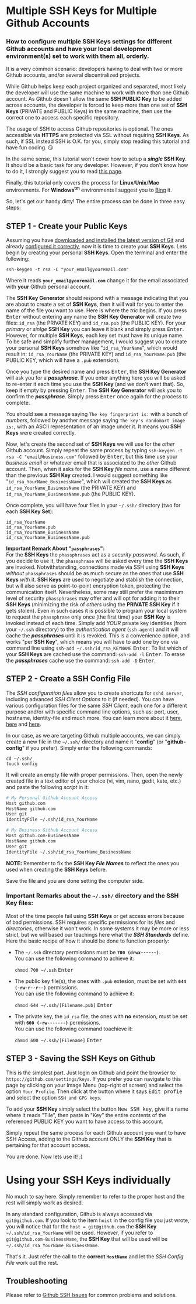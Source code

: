 # Multiple SSH Keys for Multiple Github Accounts
### How to configure multiple SSH Keys settings for different Github accounts and have your local development environment(s) set to work with them all, orderly.

It is a very common scenario: developers having to deal with two or more Github accounts, and/or several discentralized projects.

While Github helps keep each project organized and separated, most likely the developer will use the same machine to work with more than one Github account. As Github doesn't allow the same **SSH PUBLIC Key** to be added across accounts, the developer is forced to keep more than one set of **SSH Keys** (PRIVATE and PUBLIC Keys) in the same machine, then use the correct one to access each specific repository.

The usage of SSH to access Github repositories is optional. The ones accessible via **HTTPS** are protected via SSL without requiring **SSH Keys**. As such, if SSL instead SSH is O.K. for you, simply stop reading this tutorial and have fun coding. :smirk: 

In the same sense, this tutorial won't cover how to setup a **_single_ SSH Key**. It should be a basic task for any developer. However, if you don't know how to do it, I strongly suggest you to read <a href="https://help.github.com/articles/generating-a-new-ssh-key-and-adding-it-to-the-ssh-agent/" target="_blank">this page</a>. 

Finally, this tutorial only covers the process for **Linux**/**Unix**/**Mac** environments. For <b>Windows<sup>tm</sup></b> environments I suggest you to <a href="http://www.bing.com/search?q=Setting+up+Git+and+GitHub+for+development+on+Windows&go=Submit&qs=n&form=QBLH&pq=setting+up+git+and+github+for+development+on+windows&sc=0-52&sp=-1&sk=&cvid=FC7B8D05F6D64B4D8B3B487FC862CD24" target="_blank">Bing</a> it.

So, let's get our handy dirty! The entire process can be done in three easy steps:


STEP 1 - Create your Public Keys
---------------------------------

Assuming you have <a href="https://git-scm.com/downloads" target="_blank">downloaded and installed the latest version of Git</a> and already <a href="https://git-scm.com/book/uz/v2/Customizing-Git-Git-Configuration#_git_config" target="_blank">configured it correctly</a>, now it is time to create your **SSH Keys**. Lets begin by creating your personal **SSH Keys**. Open the terminal and enter the following: 

```shell
ssh-keygen -t rsa -C "your_email@youremail.com"
```
Where it reads **`your_email@youremail.com`** change it for the email associated with **your** Github personal account.

The **SSH Key Generator** should respond with a message indicating that you are about to create a set of **SSH Keys**, then it will wait for you to enter the name of the file you want to use. Here is where the _tric_ begins. If you press <kbd>Enter</kbd> without entering any name the **SSH Key Generator** will create two files: `id_rsa` (the PRIVATE KEY) and `id_rsa.pub` (the PUBLIC KEY). For your _primary_ or _sinlge_ **SSH Key** you can leave it blank and simply press <kbd>Enter</kbd>. However, for multiple **SSH Keys**, each key set must have its unique name. To be safe and simplify further management, I would suggest you to create your personal **SSH Keys** somehow like "`id_rsa_YourName`", which would result in: `id_rsa_YourName` (the PRIVATE KEY) and `id_rsa_YourName.pub` (the PUBLIC KEY, which will have a `.pub` extension).

Once you type the desired name and press <kbd>Enter</kbd>, the **SSH Key Generator** will ask you for a **_passphrase_**. If you enter anything here you will be asked to re-enter it each time you use the **SSH Key** (and we don't want that). So, keep it empty by pressing <kbd>Enter</kbd>. The **SSH Key Generator** will ask you to confirm the **_passphrase_**. Simply press <kbd>Enter</kbd> once again for the process to complete.

You should see a message saying `The key fingerprint is:` with a bunch of _numbers_, followed by another message saying `The key's randomart image is:`, with an ASCII representation of an image under it. It means you **SSH Keys** were created correctly.

Now, let's create the second set of **SSH Keys** we will use for the _other_ Github account. Simply repeat the same process by typing `ssh-keygen -t rsa -C "email@business.com"` followed by <kbd>Enter</kbd>, but this time use your _business email_ or whatever email that is associated to the _other_ Github account. Then, when it asks for the **SSH Key** _file name_, use a name different than the previous **SSH Key** created. I would suggest something like "`id_rsa_YourName_BusinessName`", which will created the **SSH Keys** as `id_rsa_YourName_BusinessName` (the PRIVATE KEY) and `id_rsa_YourName_BusinessName.pub` (the PUBLIC KEY).

Once complete, you will have four files in your `~/.ssh/` directory (two for each **SSH Key Set**):

```
id_rsa_YourName
id_rsa_YourName.pub
id_rsa_YourName_BusinessName
id_rsa_YourName_BusinessName.pub
```

**Important Remark About "`passphrases`":**  
For the **SSH Keys** the `phassphrases` act as a _security password_. As such, if you decide to use it, the `phassphrase` will be asked every time the **SSH Keys** are invoked. Notwithstanding, connections made via SSH using **SSH Keys** _without_ `phassphrases` should be as much secure as the ones that use **SSH Keys** _with_ it. **SSH Keys** are used to negotiate and stablish the connection, but will also serve as point-to-point encryption token, protecting the communication itself. Nevertheless, some may still prefer the maximimum level of security `phassphrases` may offer and will opt for adding it to their **SSH Keys** (minimizing the risk of _others_ using the **PRIVATE SSH Key** if it gets stolen). Even in such cases it is possible to program your local system to request the `phassphrase` only once (the first time) your **SSH Key** is invoked instead of each time. Simply add _YOUR_ private key identities (from your `~/.ssh` directory) to the _authentication agent_ (`ssh-agent`) and it will cache the **_passphrases_** until it is revoked. This is a convenience option, and works "per **SSH Key**", which means you will have to add one by one via command line using `ssh-add ~/.ssh/id_rsa_KEYNAME` <kbd>Enter</kbd>. To list which of your **SSH Keys** are cached use the command: `ssh-add -l` <kbd>Enter</kbd>. To erase the **_passphrases_** cache use the command: `ssh-add -D` <kbd>Enter</kbd>.


STEP 2 - Create a SSH Config File
---------------------------------

The _SSH configuration files_ allow you to create shortcuts for `sshd server`, including advanced _SSH Client Options_ to it (if needed). You can have various configuration files for the same _SSH Client_, each one for a different purpose and/or with specific command line options, such as: port, user, hostname, identity-file and much more. You can learn more about it <a href="http://www.cyberciti.biz/faq/create-ssh-config-file-on-linux-unix/" target="_blank">here</a>, <a href="https://sanctum.geek.nz/arabesque/uses-for-ssh-config/" target="_blank">here</a> and <a href="http://linux.die.net/man/5/ssh_config" target="_blank">here</a>.

In our case, as we are targeting Github multiple accounts, we can simply create a new file in the `~/.ssh/` directory and name it "**config**" (or "**github-config**" if you prefer). Simply enter the following commands:

```shell
cd ~/.ssh/
touch config
```

It will create an empty file with proper permissions. Then, open the newly created file in a text editor of your choice (vi, vim, nano, gedit, kate, etc.) and paste the following _script_ in it:

```bash
# My Personal Github Account Access
Host github.com
HostName github.com
User git
IdentityFile ~/.ssh/id_rsa_YourName

# My Business Github Account Access
Host github.com-BusinessName
HostName github.com
User git
IdentityFile ~/.ssh/id_rsa_YourName_BusinessName
```

**NOTE:** Remember to fix the **SSH Key _File Names_** to reflect the ones you used when creating the **SSH Keys** before.

Save the file and you are done setting the computer side.

### Important Remarks about the `~/.ssh/` directory and the **SSH Key** files:

Most of the time people fail using **SSH Keys** or get access errors because of bad permissions. SSH requires specific permissions for its _files_ and _directories_, otherwise it won't work. In some systems it may be more or less strict, but we will based our teachings here what the **_SSH Standards_** define. Here the basic recipe of how it should be done to function properly:

- The `~/.ssh` directory permissions must be **`700 (drwx------)`**.  
  You can use the following command to achieve it:
  
  `chmod 700 ~/.ssh` <kbd>Enter</kbd>
  
- The public key file(s), the ones with `.pub` extesion, must be set with **`644 (-rw-r--r--)`** permissions.  
  You can use the following command to achieve it:
  
  `chmod 644 ~/.ssh/[Filename.pub]` <kbd>Enter</kbd>
  
- The private key, the `id_rsa` file, the ones with **no** extension, must be set with **`600 (-rw-------)`** permissions.  
  You can use the following command toachieve it:
  
  `chmod 600 ~/.ssh/[Filename]` <kbd>Enter</kbd>
  


STEP 3 - Saving the SSH Keys on Github
--------------------------------------

This is the simplest part. Just login on Github and point the browser to: `https://github.com/settings/keys`. If you prefer you can navigate to this page by clicking on your Image Menu (top-right of screen) and select the option `Your Profile`. Then click at the button where it says <kbd>Edit profie</kbd> and select the option `SSH and GPG keys`. 

To add your **SSH Key** simply select the button <kbd>New SSH key</kbd>, give it a name where it reads "Tile", then paste in "Key" the entire contents of the referenced PUBLIC KEY you want to have access to this account.

Simply repeat the same process for each Github account you want to have SSH Access, adding to the Github account ONLY the **SSH Key** that is pertaining for that account access.

You are done. Now lets use it! :)


Using your SSH Keys individually
================================

No much to say here. Simply remember to refer to the proper host and the rest will simply work as desired. 

In any standard configuration, Github is always accessed via `git@github.com`. If you look to the item `hoist` in the config file you just wrote, you will notice that for the `host = git@github.com` the **SSH Key** `~/.ssh/id_rsa_YourName` will be used. However, if you refer to `git@github.com-BusinessName`, the **SSH Key** that will be used will be `~/.ssh/id_rsa_YourName_BusinessName`.

That's it. Just refer the call to the **correct `HostName`** and let the _SSH Config File_ work out the rest.


Troubleshooting
---------------
Please refer to [Github SSH Issues](http://help.github.com/ssh-issues/) for common problems and solutions.

